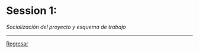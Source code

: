 # Session 1:
<em>Socialización del proyecto y esquema de trabajo</em>

***

<a href="../README.md">Regresar</a>
